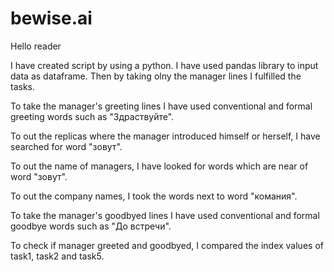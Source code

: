# bewise.ai
Hello reader

I have created script by using a python. I have used pandas library to input data as dataframe. Then by taking olny the manager lines I fulfilled the tasks.

To take the manager's greeting lines I have used conventional and formal greeting words such as "Здраствуйте". 

To out the replicas where the manager introduced himself or herself, I have searched for word "зовут".

To out the name of managers, I have looked for words which are near of word "зовут".

To out the company names, I took the words next to word "комания".

To take the manager's goodbyed lines I have used conventional and formal goodbye words such as "До встречи". 

To check if manager greeted and goodbyed, I compared the index values of task1, task2 and task5. 
